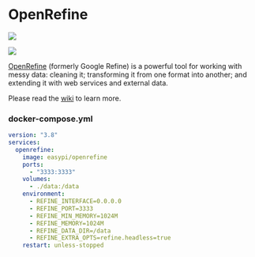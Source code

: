 OpenRefine
==========

[![](https://github.com/easypi/docker-openrefine/actions/workflows/build.yaml/badge.svg)](https://github.com/EasyPi/docker-openrefine)

[![](http://dockeri.co/image/easypi/openrefine)](https://hub.docker.com/r/easypi/openrefine)

[OpenRefine][1] (formerly Google Refine) is a powerful tool for working with messy
data: cleaning it; transforming it from one format into another; and extending
it with web services and external data.

Please read the [wiki][2] to learn more.

### docker-compose.yml

```yaml
version: "3.8"
services:
  openrefine:
    image: easypi/openrefine
    ports:
      - "3333:3333"
    volumes:
      - ./data:/data
    environment:
      - REFINE_INTERFACE=0.0.0.0
      - REFINE_PORT=3333
      - REFINE_MIN_MEMORY=1024M
      - REFINE_MEMORY=1024M
      - REFINE_DATA_DIR=/data
      - REFINE_EXTRA_OPTS=refine.headless=true
    restart: unless-stopped
```

[1]: http://openrefine.org/index.html
[2]: https://github.com/OpenRefine/OpenRefine/wiki
